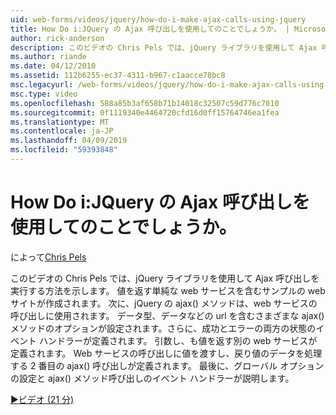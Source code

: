 ```yaml
---
uid: web-forms/videos/jquery/how-do-i-make-ajax-calls-using-jquery
title: How Do i:JQuery の Ajax 呼び出しを使用してのことでしょうか。 | Microsoft Docs
author: rick-anderson
description: このビデオの Chris Pels では、jQuery ライブラリを使用して Ajax 呼び出しを実行する方法を示します。 返す単純な web サービスを含むサンプルの web サイトを作成しています.
ms.author: riande
ms.date: 04/12/2010
ms.assetid: 112b6255-ec37-4311-b967-c1aacce78bc8
msc.legacyurl: /web-forms/videos/jquery/how-do-i-make-ajax-calls-using-jquery
msc.type: video
ms.openlocfilehash: 588a85b3af658b71b14018c32507c59d776c7010
ms.sourcegitcommit: 0f1119340e4464720cfd16d0ff15764746ea1fea
ms.translationtype: MT
ms.contentlocale: ja-JP
ms.lasthandoff: 04/09/2019
ms.locfileid: "59393848"
---
```

# <a name="how-do-i-make-ajax-calls-using-jquery"></a>How Do i:JQuery の Ajax 呼び出しを使用してのことでしょうか。

によって[Chris Pels](https://twitter.com/chrispels)

このビデオの Chris Pels では、jQuery ライブラリを使用して Ajax 呼び出しを実行する方法を示します。 値を返す単純な web サービスを含むサンプルの web サイトが作成されます。 次に、jQuery の ajax() メソッドは、web サービスの呼び出しに使用されます。 データ型、データなどの url を含むさまざまな ajax() メソッドのオプションが設定されます。さらに、成功とエラーの両方の状態のイベント ハンドラーが定義されます。 引数し、も値を返す別の web サービスが定義されます。 Web サービスの呼び出しに値を渡すし、戻り値のデータを処理する 2 番目の ajax() 呼び出しが定義されます。 最後に、グローバル オプションの設定と ajax() メソッド呼び出しのイベント ハンドラーが説明します。

[&#9654;ビデオ (21 分)](https://channel9.msdn.com/Blogs/ASP-NET-Site-Videos/how-do-i-make-ajax-calls-using-jquery)
